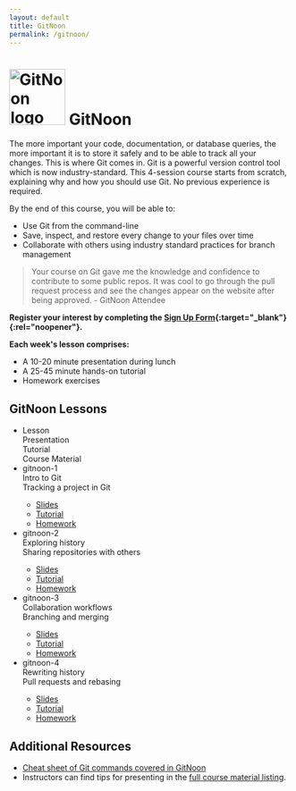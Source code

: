 ```yaml
---
layout: default
title: GitNoon
permalink: /gitnoon/
---
```


# <img src="https://technoon.org/gitnoon/gitnoon-logo.svg" alt="GitNoon logo" height="100"> GitNoon

The more important your code, documentation, or database queries, the
more important it is to store it safely and to be able to track all
your changes. This is where Git comes in. Git is a powerful version
control tool which is now industry-standard. This 4-session course
starts from scratch, explaining why and how you should use Git. No
previous experience is required.

By the end of this course, you will be able to:

* Use Git from the command-line
* Save, inspect, and restore every change to your files over time
* Collaborate with others using industry standard practices for branch
  management

> Your course on Git gave me the knowledge and confidence to
> contribute to some public repos. It was cool to go through the pull
> request process and see the changes appear on the website after
> being approved. - GitNoon Attendee

**Register your interest by completing the [Sign Up
Form](https://docs.google.com/forms/d/e/1FAIpQLSdmqZCS9Fe6wVGb8c_WLskKfjUNG0_3nJELIplfUF_v8_7cUw/viewform?usp=sf_link){:target="_blank"}{:rel="noopener"}.**

**Each week's lesson comprises:**

* A 10-20 minute presentation during lunch
* A 25-45 minute hands-on tutorial
* Homework exercises

## GitNoon Lessons

<style>
    .responsive-table .col-1 {
        flex-basis: 15%;
    }
    .responsive-table .col-2 {
        flex-basis: 25%;
    }
    .responsive-table .col-3 {
        flex-basis: 35%;
    }
    .responsive-table .col-4 {
        flex-basis: 25%;
    }
</style>
<ul class="responsive-table" style="margin-left: 0;">
    <li class="table-header">
        <div class="col col-1">Lesson</div>
        <div class="col col-2">Presentation</div>
        <div class="col col-3">Tutorial</div>
        <div class="col col-4">Course Material</div>
    </li>
    <li>
        <div class="col col-1">gitnoon-1</div>
        <div class="col col-2">Intro to Git</div>
        <div class="col col-3">Tracking a project in Git</div>
        <div class="col col-4 markdown-content">
            <ul>
                <li><a href="https://technoon.org/gitnoon/lesson_1/slides.html" target="_blank" rel="noopener">Slides</a></li>
                <li><a href="https://technoon.org/gitnoon/lesson_1/tutorial.html" target="_blank" rel="noopener">Tutorial</a></li>
                <li><a href="https://technoon.org/gitnoon/lesson_1/slides.html#/homework" target="_blank" rel="noopener">Homework</a></li>
            </ul>
        </div>
    </li>
    <li>
        <div class="col col-1">gitnoon-2</div>
        <div class="col col-2">Exploring history</div>
        <div class="col col-3">Sharing repositories with others</div>
        <div class="col col-4 markdown-content">
            <ul>
                <li><a href="https://technoon.org/gitnoon/lesson_2/slides.html" target="_blank" rel="noopener">Slides</a></li>
                <li><a href="https://technoon.org/gitnoon/lesson_2/tutorial.html" target="_blank" rel="noopener">Tutorial</a></li>
                <li><a href="https://technoon.org/gitnoon/lesson_2/slides.html#/homework" target="_blank" rel="noopener">Homework</a></li>
            </ul>
        </div>
    </li>
    <li>
        <div class="col col-1">gitnoon-3</div>
        <div class="col col-2">Collaboration workflows</div>
        <div class="col col-3">Branching and merging</div>
        <div class="col col-4 markdown-content">
            <ul>
                <li><a href="https://technoon.org/gitnoon/lesson_3/slides.html" target="_blank" rel="noopener">Slides</a></li>
                <li><a href="https://technoon.org/gitnoon/lesson_3/tutorial.html" target="_blank" rel="noopener">Tutorial</a></li>
                <li><a href="https://technoon.org/gitnoon/lesson_3/slides.html#/homework" target="_blank" rel="noopener">Homework</a></li>
            </ul>
        </div>
    </li>
    <li>
        <div class="col col-1">gitnoon-4</div>
        <div class="col col-2">Rewriting history</div>
        <div class="col col-3">Pull requests and rebasing</div>
        <div class="col col-4 markdown-content">
            <ul>
                <li><a href="https://technoon.org/gitnoon/lesson_4/slides.html" target="_blank" rel="noopener">Slides</a></li>
                <li><a href="https://technoon.org/gitnoon/lesson_4/tutorial.html" target="_blank" rel="noopener">Tutorial</a></li>
                <li><a href="https://technoon.org/gitnoon/lesson_4/slides.html#/homework" target="_blank" rel="noopener">Homework</a></li>
            </ul>
        </div>
    </li>
</ul>


## Additional Resources

<ul>
    <li><a href="https://technoon.org/gitnoon/cheatsheet/gitnoon_cheatsheet.pdf" target="_blank" rel="noopener" download>Cheat sheet of Git commands covered in GitNoon</a></li>
    <li>Instructors can find tips for presenting in the <a href="https://technoon.org/gitnoon/course-material" target="_blank" rel="noopener">full course material listing</a>.</li>
</ul>
